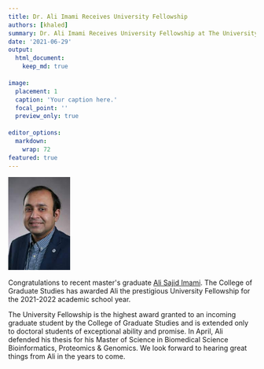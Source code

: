 ```yaml
---
title: Dr. Ali Imami Receives University Fellowship
authors: [khaled]
summary: Dr. Ali Imami Receives University Fellowship at The University of Toledo
date: '2021-06-29'
output: 
  html_document:
    keep_md: true

image:
  placement: 1
  caption: 'Your caption here.'
  focal_point: ''
  preview_only: true

editor_options: 
  markdown: 
    wrap: 72
featured: true
---
```


<img src="featured.jpg" style="width:25.0%;height:25.0%" />

Congratulations to recent master's graduate [Ali Sajid Imami](/authors/ali). The College of Graduate Studies has awarded Ali the prestigious University Fellowship for the 2021-2022 academic school year.

The University Fellowship is the highest award granted to an incoming graduate student by the College of Graduate Studies and is extended only to doctoral students of exceptional ability and promise. In April, Ali defended his thesis for his Master of Science in Biomedical Science Bioinformatics, Proteomics & Genomics. We look forward to hearing great things from Ali in the years to come.  


